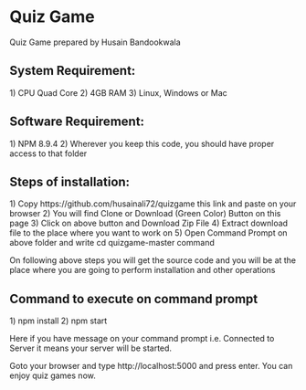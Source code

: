 # Quiz Game
Quiz Game prepared by Husain Bandookwala

<h2>System Requirement:</h2>
1) CPU Quad Core
2) 4GB RAM
3) Linux, Windows or Mac

<h2>Software Requirement:</h2>
1) NPM 8.9.4
2) Wherever you keep this code, you should have proper access to that folder

<h2>Steps of installation: </h2>
1) Copy https://github.com/husainali72/quizgame this link and paste on your browser
2) You will find Clone or Download (Green Color) Button on this page
3) Click on above button and Download Zip File
4) Extract download file to the place where you want to work on
5) Open Command Prompt on above folder and write cd quizgame-master command

On following above steps you will get the source code and you will be at the place where you are going to perform installation and other operations

<h2>Command to execute on command prompt</h2>
1) npm install
2) npm start

Here if you have message on your command prompt i.e. Connected to Server it means your server will be started.

Goto your browser and type http://localhost:5000 and press enter. You can enjoy quiz games now.
